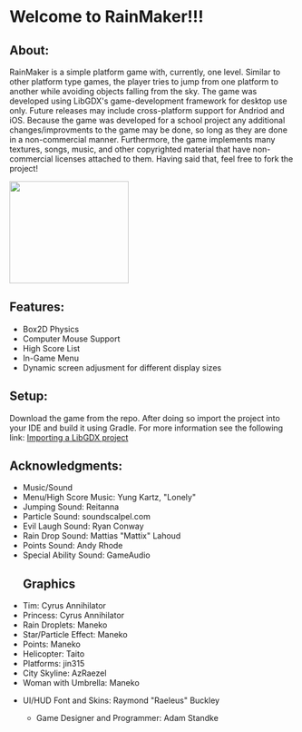 <html>
<body>
<h1>Welcome to RainMaker!!!</h1>
  <div>
  <h2>About:</h2> 
    <p>RainMaker is a simple platform game with, currently, one level. Similar to other platform type games, the player
    tries to jump from one platform to another while avoiding objects falling from the sky. The game was developed using
    LibGDX's game-development framework for desktop use only. Future releases may include cross-platform support for Andriod 
    and iOS. Because the game was developed for a school project any additional changes/improvments to the game may be done, so long as they are done in a non-commercial manner. Furthermore, the game implements many textures, songs, music, and other copyrighted material that have non-commercial licenses attached to them. Having said that, feel free to fork the project!</p>
<a href="https://youtu.be/4pv1b3Cy2k4">
<img src="https://i.ytimg.com/vi/4pv1b3Cy2k4/hqdefault.jpg"  width="210" height="180" border="0">
</a>
 </div>
 <div>
  <h2>Features:</h2>
    <p>
      <ul>
        <li>Box2D Physics</li>
        <li>Computer Mouse Support </li>
        <li>High Score List</li> 
        <li>In-Game Menu</li>
        <li>Dynamic screen adjusment for different display sizes</li>
      </ul>
   </p>
  </div>
  <div>
  <h2>Setup:</h2>
     <p>Download the game from the repo. After doing so import the project into your IDE and build it using Gradle. For more information see the following link: <a href="https://libgdx.badlogicgames.com/documentation/gettingstarted/Importing%20into%20IDE.html#eclipse">Importing a LibGDX project</a> </p>
  </div>
  <div>
  <h2>Acknowledgments:</h2>
     <p>
        <ul>
        <li>Music/Sound</li>
        <li>Menu/High Score Music: Yung Kartz, "Lonely"</li>
        <li>Jumping Sound: Reitanna</li>
        <li>Particle Sound: soundscalpel.com</li> 
        <li>Evil Laugh Sound: Ryan Conway</li>
        <li>Rain Drop Sound: Mattias "Mattix" Lahoud</li>
        <li>Points Sound: Andy Rhode</li>
        <li>Special Ability Sound: GameAudio</li>
        </ul>
        <ul>
        <h2>Graphics</h2> 
        <li>Tim: Cyrus Annihilator</li>
        <li>Princess: Cyrus Annihilator</li>
        <li>Rain Droplets: Maneko</li>
        <li>Star/Particle Effect: Maneko</li>
        <li>Points: Maneko</li> 
        <li>Helicopter: Taito</li>
        <li>Platforms: jin315</li>
        <li>City Skyline: AzRaezel</li>
        <li>Woman with Umbrella: Maneko</li>
        </ul>
         <ul>
        <li>UI/HUD Font and Skins: Raymond "Raeleus" Buckley</li
         </ul>
         <ul>
        <li>Game Designer and Programmer: Adam Standke</li>
    </ul> 
    </p>
  </div>
</body>
</html>

